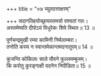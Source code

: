 +++
title = "०७ च्युतदत्ताक्षरम्"

+++
सदागतिहयोच्छ्रायस्तमसो वश्यतां गतः।  
अस्तमेष्यति दीपोऽयं विधुरेकः शिवे स्थितः॥ 13 ॥  

[^13]: एकस्मिन्नर्थे 'दीपः’ द्वितीयेऽर्थे दीप इत्यत्र पकारं लुप्त्वा तत्स्थाने नकारो दीयते तदा 'दीन’ इति. अयं दीनो विधुश्चन्द्रः एक एव शिवे स्थितः.


[^2]: 'स्फोटयित्वाक्षरं किञ्चित्पुनरन्यस्य दानतः। यत्रापरो भवेदर्थश्च्युतदत्ताक्षरं हि तत्॥’ इति.
 
पूर्णचन्द्रमुखी रम्या कामिनी निर्मलाम्बरा।  
तनोति कस्य न स्वान्तमेकान्तमदनातुरम्॥ 14 ॥  

[^14]: एकस्मिन्नर्थे 'कामिनी’ स्त्री. द्वितीयेऽर्थे 'यामिनी’ रात्रिः.
 
कूजन्ति कोकिलाः साले यौवने फुल्लमम्बुजम्।  
किं करोतु कुरङ्गाक्षी वदनेन निपीडिता॥ 15 ॥  

[^15]: अत्र 'रसाले’ इति वक्तव्ये 'साले’ इति रश्च्युतः 'वने’ इत्यत्र 'यौवने’ इति यौर्दत्तः. 'वदनेन’ इत्यत्र 'मदनेन’ इति मश्च्युतो वो दत्तः.
 